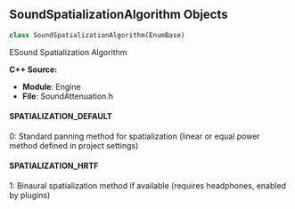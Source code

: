 ## SoundSpatializationAlgorithm Objects

```python
class SoundSpatializationAlgorithm(EnumBase)
```

ESound Spatialization Algorithm

**C++ Source:**

- **Module**: Engine
- **File**: SoundAttenuation.h

<a id="unreal.SoundSpatializationAlgorithm.SPATIALIZATION_DEFAULT"></a>

#### SPATIALIZATION_DEFAULT

0: Standard panning method for spatialization (linear or equal power method defined in project settings)

<a id="unreal.SoundSpatializationAlgorithm.SPATIALIZATION_HRTF"></a>

#### SPATIALIZATION_HRTF

1: Binaural spatialization method if available (requires headphones, enabled by plugins)

<a id="unreal.ModulationParamMode"></a>
